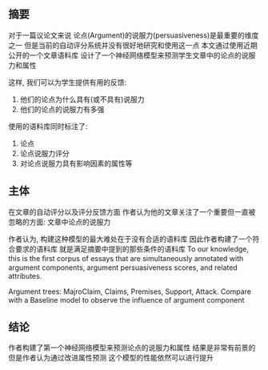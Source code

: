 ## 摘要

对于一篇议论文来说
论点(Argument)的说服力(persuasiveness)是最重要的维度之一
但是当前的自动评分系统并没有很好地研究和使用这一点
本文通过使用近期公开的一个文章语料库
设计了一个神经网络模型来预测学生文章中的论点的说服力和属性

这样, 我们可以为学生提供有用的反馈:
1. 他们的论点为什么具有(或不具有)说服力
2. 他们的论点的说服力有多强

使用的语料库同时标注了:
1. 论点
2. 论点说服力评分
3. 对论点说服力具有影响因素的属性等

## 主体

在文章的自动评分以及评分反馈方面
作者认为他的文章关注了一个重要但一直被忽略的方面:
文章中论点的说服力

作者认为, 构建这种模型的最大难处在于没有合适的语料库
因此作者构建了一个符合要求的语料库
就是满足摘要中提到的那些条件的语料库
To our knowledge, this is the ﬁrst corpus of essays that are simultaneously
 annotated with argument components, argument persuasiveness scores,
 and related attributes.
 
Argument trees: MajroClaim, Claims, Premises, Support, Attack.
Compare with a Baseline model to observe the influence of argument component

## 结论

作者构建了第一个神经网络模型来预测论点的说服力和属性
结果是非常有前景的
但是作者认为通过改进属性预测
这个模型的性能依然可以进行提升

